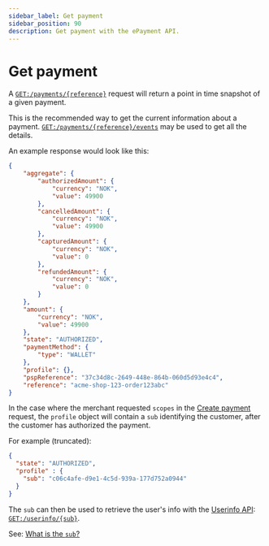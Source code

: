 ```yaml
---
sidebar_label: Get payment
sidebar_position: 90
description: Get payment with the ePayment API.
---
```


# Get payment

A [`GET:/payments/{reference}`][get-payment-endpoint]
request will return a point in time snapshot of a given payment.

This is the recommended way to get the current information about a payment.
[`GET:/payments/{reference}/events`][get-payment-event-log-endpoint]
may be used to get all the details.

An example response would look like this:

```json
{
    "aggregate": {
        "authorizedAmount": {
            "currency": "NOK",
            "value": 49900
        },
        "cancelledAmount": {
            "currency": "NOK",
            "value": 49900
        },
        "capturedAmount": {
            "currency": "NOK",
            "value": 0
        },
        "refundedAmount": {
            "currency": "NOK",
            "value": 0
        }
    },
    "amount": {
        "currency": "NOK",
        "value": 49900
    },
    "state": "AUTHORIZED",
    "paymentMethod": {
        "type": "WALLET"
    },
    "profile": {},
    "pspReference": "37c34d8c-2649-448e-864b-060d5d93e4c4",
    "reference": "acme-shop-123-order123abc"
}
```

In the case where the merchant requested `scopes` in the
[Create payment][create-payment-endpoint]
request, the `profile` object will contain a `sub` identifying the customer,
after the customer has authorized the payment.

For example (truncated):

```json
{
  "state": "AUTHORIZED",
  "profile" : {
    "sub": "c06c4afe-d9e1-4c5d-939a-177d752a0944"
  }
}
```

The `sub` can then be used to retrieve the user's info with the
[Userinfo API](https://developer.vippsmobilepay.com/docs/APIs/userinfo-api):
[`GET:/userinfo/{sub}`](https://developer.vippsmobilepay.com/api/userinfo#operation/getUserinfo).

See:
[What is the `sub`?](https://developer.vippsmobilepay.com/docs/APIs/userinfo-api/userinfo-api-faq/#what-is-the-sub)

[get-payment-endpoint]: https://developer.vippsmobilepay.com/api/epayment#tag/QueryPayments/operation/getPayment
[get-payment-event-log-endpoint]: https://developer.vippsmobilepay.com/api/epayment#tag/QueryPayments/operation/getPaymentEventLog
[create-payment-endpoint]: https://developer.vippsmobilepay.com/api/epayment#tag/CreatePayments/operation/createPayment
